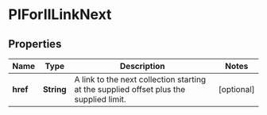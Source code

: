 
# PIForIILinkNext

## Properties
Name | Type | Description | Notes
------------ | ------------- | ------------- | -------------
**href** | **String** | A link to the next collection starting at the supplied offset plus the supplied limit. |  [optional]



